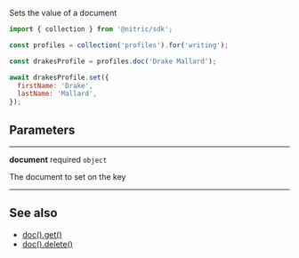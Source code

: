 Sets the value of a document

```javascript
import { collection } from '@nitric/sdk';

const profiles = collection('profiles').for('writing');

const drakesProfile = profiles.doc('Drake Mallard');

await drakesProfile.set({
  firstName: 'Drake',
  lastName: 'Mallard',
});
```

## Parameters

---

**document** required `object`

The document to set on the key

---

## See also

- [doc().get()](./collection-doc-get.md)
- [doc().delete()](./collection-doc-delete.md)

